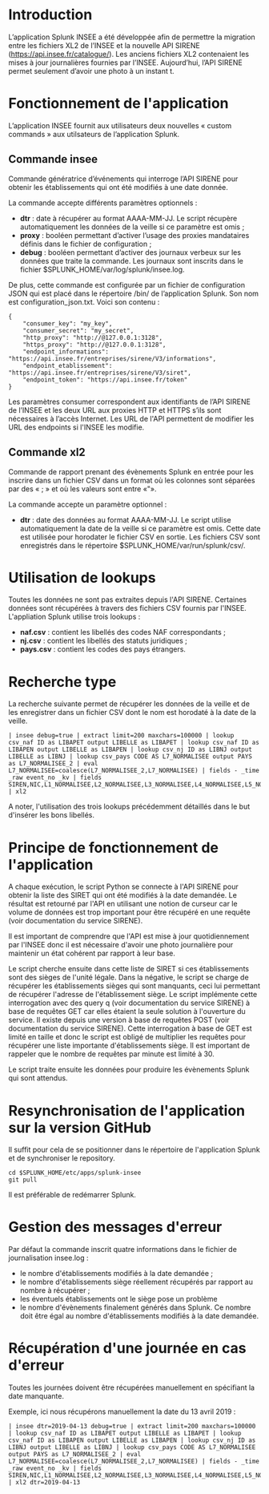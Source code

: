 # Introduction
L’application Splunk INSEE a été développée afin de permettre la migration entre les fichiers XL2 de l’INSEE et la nouvelle API SIRENE (https://api.insee.fr/catalogue/).
Les anciens fichiers XL2 contenaient les mises à jour journalières fournies par l’INSEE. Aujourd’hui, l’API SIRENE permet seulement d’avoir une photo à un instant t.

# Fonctionnement de l'application
L’application INSEE fournit aux utilisateurs deux nouvelles « custom commands » aux utilsateurs de l’application Splunk.

## Commande insee
Commande génératrice d’événements qui interroge l’API SIRENE pour obtenir les établissements qui ont été modifiés à une date donnée.

La commande accepte différents paramètres optionnels :
- **dtr** : date à récupérer au format AAAA-MM-JJ. Le script récupère automatiquement les données de la veille si ce paramètre est omis ;
- **proxy** : booléen permettant d’activer l’usage des proxies mandataires définis dans le fichier de configuration ;
- **debug** : booléen permettant d’activer des journaux verbeux sur les données que traite la commande. Les journaux sont inscrits dans le fichier $SPLUNK_HOME/var/log/splunk/insee.log.

De plus, cette commande est configurée par un fichier de configuration JSON qui est placé dans le répertoire /bin/ de l’application Splunk. Son nom est configuration_json.txt. Voici son contenu :
```
{
    "consumer_key": "my_key",
    "consumer_secret": "my_secret",
    "http_proxy": "http://@127.0.0.1:3128",
    "https_proxy": "http://@127.0.0.1:3128",
    "endpoint_informations": "https://api.insee.fr/entreprises/sirene/V3/informations",
    "endpoint_etablissement": "https://api.insee.fr/entreprises/sirene/V3/siret",
    "endpoint_token": "https://api.insee.fr/token"
}
```
Les paramètres consumer correspondent aux identifiants de l’API SIRENE de l’INSEE et les deux URL aux proxies HTTP et HTTPS s’ils sont nécessaires à l’accès Internet.
Les URL de l'API permettent de modifier les URL des endpoints si l'INSEE les modifie.

## Commande xl2
Commande de rapport prenant des évènements Splunk en entrée pour les inscrire dans un fichier CSV dans un format où les colonnes sont séparées par des « ; » et où les valeurs sont entre «"».

La commande accepte un paramètre optionnel :
- **dtr** : date des données au format AAAA-MM-JJ. Le script utilise automatiquement la date de la veille si ce paramètre est omis. Cette date est utilisée pour horodater le fichier CSV en sortie. Les fichiers CSV sont enregistrés dans le répertoire $SPLUNK_HOME/var/run/splunk/csv/.

# Utilisation de lookups
Toutes les données ne sont pas extraites depuis l'API SIRENE. Certaines données sont récupérées à travers des fichiers CSV fournis par l'INSEE. L'appliation Splunk utilise trois lookups :
- **naf.csv** : contient les libellés des codes NAF correspondants ;
- **nj.csv** :  contient les libellés des statuts juridiques ;
- **pays.csv** : contient les codes des pays étrangers.

# Recherche type
La recherche suivante permet de récupérer les données de la veille et de les enregistrer dans un fichier CSV dont le nom est horodaté à la date de la veille.
```
| insee debug=true | extract limit=200 maxchars=100000 | lookup csv_naf ID as LIBAPET output LIBELLE as LIBAPET | lookup csv_naf ID as LIBAPEN output LIBELLE as LIBAPEN | lookup csv_nj ID as LIBNJ output LIBELLE as LIBNJ | lookup csv_pays CODE AS L7_NORMALISEE output PAYS as L7_NORMALISEE_2 | eval L7_NORMALISEE=coalesce(L7_NORMALISEE_2,L7_NORMALISEE) | fields - _time _raw event_no _kv | fields SIREN,NIC,L1_NORMALISEE,L2_NORMALISEE,L3_NORMALISEE,L4_NORMALISEE,L5_NORMALISEE,L6_NORMALISEE,L7_NORMALISEE,L1_DECLAREE,L2_DECLAREE,L3_DECLAREE,L4_DECLAREE,L5_DECLAREE,L6_DECLAREE,L7_DECLAREE,NUMVOIE,INDREP,TYPVOIE,LIBVOIE,CODPOS,CEDEX,RPET,LIBREG,DEPET,ARRONET,CTONET,COMET,LIBCOM,DU,TU,UU,EPCI,TCD,ZEMET,SIEGE,ENSEIGNE,IND_PUBLIPO,DIFFCOM,AMINTRET,NATETAB,LIBNATETAB,APET700,LIBAPET,DAPET,TEFET,LIBTEFET,EFETCENT,DEFET,ORIGINE,DCRET,DDEBACT,ACTIVNAT,LIEUACT,ACTISURF,SAISONAT,MODET,PRODET,PRODPART,AUXILT,NOMEN_LONG,SIGLE,NOM,PRENOM,CIVILITE,RNA,NICSIEGE,RPEN,DEPCOMEN,ADR_MAIL,NJ,LIBNJ,APEN700,LIBAPEN,DAPEN,APRM,ESS,DATEESS,TEFEN,LIBTEFEN,EFENCENT,DEFEN,CATEGORIE,DCREN,AMINTREN,MONOACT,MODEN,PRODEN,ESAANN,TCA,ESAAPEN,ESASEC1N,ESASEC2N,ESASEC3N,ESASEC4N,VMAJ,VMAJ1,VMAJ2,VMAJ3,DATEMAJ,EVE,DATEVE,TYPCREH,DREACTET,DREACTEN,MADRESSE,MENSEIGNE,MAPET,MPRODET,MAUXILT,MNOMEN,MSIGLE,MNICSIEGE,MNJ,MAPEN,MPRODEN,SIRETPS,TEL | xl2
```
A noter, l'utilisation des trois lookups précédemment détaillés dans le but d'insérer les bons libellés.

# Principe de fonctionnement de l'application
A chaque exécution, le script Python se connecte à l'API SIRENE pour obtenir la liste des SIRET qui ont été modifiés à la date demandée.
Le résultat est retourné par l'API en utilisant une notion de curseur car le volume de données est trop important pour être récupéré en une requête (voir documentation du service SIRENE).


Il est important de comprendre que l'API est mise à jour quotidiennement par l'INSEE donc il est nécessaire d'avoir une photo journalière pour maintenir un état cohérent par rapport à leur base.

Le script cherche ensuite dans cette liste de SIRET si ces établissements sont des sièges de l'unité légale. Dans la négative, le script se charge de récupérer les établissements sièges qui sont manquants, ceci lui permettant de récupérer l'adresse de l'établissement siège.
Le script implémente cette interrogation avec des query q (voir documentation du service SIRENE) à base de requêtes GET car elles étaient la seule solution à l'ouverture du service. Il existe depuis une version à base de requêtes POST (voir documentation du service SIRENE).
Cette interrogation à base de GET est limité en taille et donc le script est obligé de multiplier les requêtes pour récupérer une liste importante d'établissements siège. Il est important de rappeler que le nombre de requêtes par minute est limité à 30.

Le script traite ensuite les données pour produire les évènements Splunk qui sont attendus.

# Resynchronisation de l'application sur la version GitHub
Il suffit pour cela de se positionner dans le répertoire de l'application Splunk et de synchroniser le repository.
```
cd $SPLUNK_HOME/etc/apps/splunk-insee
git pull
```

Il est préférable de redémarrer Splunk.

# Gestion des messages d'erreur
Par défaut la commande inscrit quatre informations dans le fichier de journalisation insee.log :
- le nombre d'établissements modifiés à la date demandée ;
- le nombre d'établissements siège réellement récupérés par rapport au nombre à récupérer ;
- les éventuels établissements ont le siège pose un problème
- le nombre d'évènements finalement générés dans Splunk. Ce nombre doit être égal au nombre d'établissements modifiés à la date demandée.

# Récupération d'une journée en cas d'erreur
Toutes les journées doivent être récupérées manuellement en spécifiant la date manquante.

Exemple, ici nous récupérons manuellement la date du 13 avril 2019 :

```
| insee dtr=2019-04-13 debug=true | extract limit=200 maxchars=100000 | lookup csv_naf ID as LIBAPET output LIBELLE as LIBAPET | lookup csv_naf ID as LIBAPEN output LIBELLE as LIBAPEN | lookup csv_nj ID as LIBNJ output LIBELLE as LIBNJ | lookup csv_pays CODE AS L7_NORMALISEE output PAYS as L7_NORMALISEE_2 | eval L7_NORMALISEE=coalesce(L7_NORMALISEE_2,L7_NORMALISEE) | fields - _time _raw event_no _kv | fields SIREN,NIC,L1_NORMALISEE,L2_NORMALISEE,L3_NORMALISEE,L4_NORMALISEE,L5_NORMALISEE,L6_NORMALISEE,L7_NORMALISEE,L1_DECLAREE,L2_DECLAREE,L3_DECLAREE,L4_DECLAREE,L5_DECLAREE,L6_DECLAREE,L7_DECLAREE,NUMVOIE,INDREP,TYPVOIE,LIBVOIE,CODPOS,CEDEX,RPET,LIBREG,DEPET,ARRONET,CTONET,COMET,LIBCOM,DU,TU,UU,EPCI,TCD,ZEMET,SIEGE,ENSEIGNE,IND_PUBLIPO,DIFFCOM,AMINTRET,NATETAB,LIBNATETAB,APET700,LIBAPET,DAPET,TEFET,LIBTEFET,EFETCENT,DEFET,ORIGINE,DCRET,DDEBACT,ACTIVNAT,LIEUACT,ACTISURF,SAISONAT,MODET,PRODET,PRODPART,AUXILT,NOMEN_LONG,SIGLE,NOM,PRENOM,CIVILITE,RNA,NICSIEGE,RPEN,DEPCOMEN,ADR_MAIL,NJ,LIBNJ,APEN700,LIBAPEN,DAPEN,APRM,ESS,DATEESS,TEFEN,LIBTEFEN,EFENCENT,DEFEN,CATEGORIE,DCREN,AMINTREN,MONOACT,MODEN,PRODEN,ESAANN,TCA,ESAAPEN,ESASEC1N,ESASEC2N,ESASEC3N,ESASEC4N,VMAJ,VMAJ1,VMAJ2,VMAJ3,DATEMAJ,EVE,DATEVE,TYPCREH,DREACTET,DREACTEN,MADRESSE,MENSEIGNE,MAPET,MPRODET,MAUXILT,MNOMEN,MSIGLE,MNICSIEGE,MNJ,MAPEN,MPRODEN,SIRETPS,TEL | xl2 dtr=2019-04-13
```